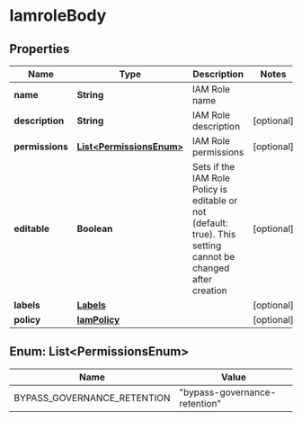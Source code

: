 # IamroleBody

## Properties
Name | Type | Description | Notes
------------ | ------------- | ------------- | -------------
**name** | **String** | IAM Role name | 
**description** | **String** | IAM Role description |  [optional]
**permissions** | [**List&lt;PermissionsEnum&gt;**](#List&lt;PermissionsEnum&gt;) | IAM Role permissions |  [optional]
**editable** | **Boolean** | Sets if the IAM Role Policy is editable or not (default: true). This setting cannot be changed after creation |  [optional]
**labels** | [**Labels**](Labels.md) |  |  [optional]
**policy** | [**IamPolicy**](IamPolicy.md) |  |  [optional]

<a name="List<PermissionsEnum>"></a>
## Enum: List&lt;PermissionsEnum&gt;
Name | Value
---- | -----
BYPASS_GOVERNANCE_RETENTION | &quot;bypass-governance-retention&quot;
